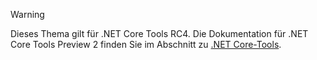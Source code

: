 > [!WARNING]
> Dieses Thema gilt für .NET Core Tools RC4. Die Dokumentation für .NET Core Tools Preview 2 finden Sie im Abschnitt zu [.NET Core-Tools](/dotnet/articles/core/tools/index).

<!--HONumber=Feb17_HO2-->


